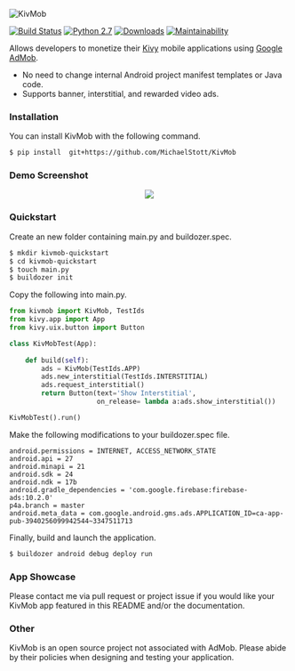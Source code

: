 ![KivMob](https://raw.githubusercontent.com/MichaelStott/KivMob/master/demo/assets/kivmob-title.png)

[![Build Status](https://travis-ci.com/MichaelStott/KivMob.svg?branch=master)](https://travis-ci.com/MichaelStott/KivMob)
[![Python 2.7](https://img.shields.io/badge/python-2.7-green.svg)](https://www.python.org/downloads/release/python-270/)
[![Downloads](https://pepy.tech/badge/kivmob)](https://pepy.tech/project/kivmob)
[![Maintainability](https://api.codeclimate.com/v1/badges/add8cd9bd9600d898b79/maintainability)](https://codeclimate.com/github/MichaelStott/KivMob/maintainability)

Allows developers to monetize their [Kivy] mobile applications using [Google AdMob].

  - No need to change internal Android project manifest templates or Java code.
  - Supports banner, interstitial, and rewarded video ads.


### Installation

You can install KivMob with the following command.
```sh
$ pip install  git+https://github.com/MichaelStott/KivMob
```

### Demo Screenshot
<p align="center">
  <img src="https://raw.githubusercontent.com/MichaelStott/KivMob/master/demo/assets/demo_screenshotv2.png">
</p>

### Quickstart

Create an new folder containing main.py and buildozer.spec.
```sh
$ mkdir kivmob-quickstart
$ cd kivmob-quickstart
$ touch main.py
$ buildozer init
```

Copy the following into main.py.
```python
from kivmob import KivMob, TestIds
from kivy.app import App
from kivy.uix.button import Button

class KivMobTest(App):
    
    def build(self):
        ads = KivMob(TestIds.APP)
        ads.new_interstitial(TestIds.INTERSTITIAL)
        ads.request_interstitial()
        return Button(text='Show Interstitial',
                      on_release= lambda a:ads.show_interstitial())

KivMobTest().run()
```

Make the following modifications to your buildozer.spec file.

```
android.permissions = INTERNET, ACCESS_NETWORK_STATE
android.api = 27
android.minapi = 21
android.sdk = 24
android.ndk = 17b
android.gradle_dependencies = 'com.google.firebase:firebase-ads:10.2.0'
p4a.branch = master
android.meta_data = com.google.android.gms.ads.APPLICATION_ID=ca-app-pub-3940256099942544~3347511713
```

Finally, build and launch the application.

```sh
$ buildozer android debug deploy run
```

### App Showcase

Please contact me via pull request or project issue if you would like your KivMob app featured in this README and/or the documentation.

### Other

KivMob is an open source project not associated with AdMob. Please abide by their policies when designing and testing your application.

[Google AdMob]: <https://www.google.com/admob/>
[Kivy]: <https://kivy.org/>
[Buildozer]: <https://github.com/kivy/buildozer>
